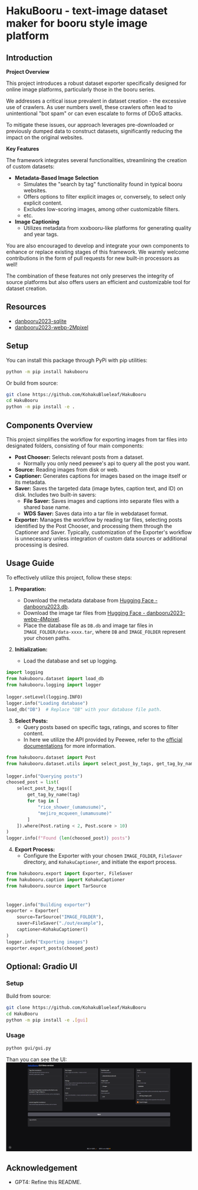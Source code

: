 # HakuBooru - text-image dataset maker for booru style image platform

## Introduction

**Project Overview**

This project introduces a robust dataset exporter specifically designed for online image platforms, particularly those in the booru series.

We addresses a critical issue prevalent in dataset creation - the excessive use of crawlers. As user numbers swell, these crawlers often lead to unintentional "bot spam" or can even escalate to forms of DDoS attacks.

To mitigate these issues, our approach leverages pre-downloaded or previously dumped data to construct datasets, significantly reducing the impact on the original websites.

**Key Features**

The framework integrates several functionalities, streamlining the creation of custom datasets:

* **Metadata-Based Image Selection**
  * Simulates the "search by tag" functionality found in typical booru websites.
  * Offers options to filter explicit images or, conversely, to select only explicit content.
  * Excludes low-scoring images, among other customizable filters.
  * etc.
* **Image Captioning**
  * Utilizes metadata from xxxbooru-like platforms for generating quality and year tags.

You are also encouraged to develop and integrate your own components to enhance or replace existing stages of this framework. We warmly welcome contributions in the form of pull requests for new built-in processors as well!

The combination of these features not only preserves the integrity of source platforms but also offers users an efficient and customizable tool for dataset creation.

## Resources

* [danbooru2023-sqlite](https://huggingface.co/datasets/KBlueLeaf/danbooru2023-sqlite)
* [danbooru2023-webp-2Mpixel](https://huggingface.co/datasets/KBlueLeaf/danbooru2023-webp-2Mpixel)

## Setup

You can install this package through PyPi with pip utilities:

```bash
python -m pip install hakubooru
```

Or build from source:

```bash
git clone https://github.com/KohakuBlueleaf/HakuBooru
cd HakuBooru
python -m pip install -e .
```

## Components Overview

This project simplifies the workflow for exporting images from tar files into designated folders, consisting of four main components:

- **Post Chooser:** Selects relevant posts from a dataset.
  - Normally you only need peewee's api to query all the post you want.
- **Source:** Reading images from disk or web.
- **Captioner:** Generates captions for images based on the image itself or its metadata.
- **Saver:** Saves the targeted data (image bytes, caption text, and ID) on disk. Includes two built-in savers:
  - **File Saver:** Saves images and captions into separate files with a shared base name.
  - **WDS Saver:** Saves data into a tar file in webdataset format.
- **Exporter:** Manages the workflow by reading tar files, selecting posts identified by the Post Chooser, and processing them through the Captioner and Saver. Typically, customization of the Exporter's workflow is unnecessary unless integration of custom data sources or additional processing is desired.

## Usage Guide

To effectively utilize this project, follow these steps:

1. **Preparation:**

   - Download the metadata database from [Hugging Face - danbooru2023.db](https://huggingface.co/datasets/KBlueLeaf/danbooru2023-metadata-database/blob/main/danbooru2023.db).
   - Download the image tar files from [Hugging Face - danbooru2023-webp-4Mpixel](https://huggingface.co/datasets/KBlueLeaf/danbooru2023-webp-4Mpixel).
   - Place the database file as `DB.db` and image tar files in `IMAGE_FOLDER/data-xxxx.tar`, where `DB` and `IMAGE_FOLDER` represent your chosen paths.
2. **Initialization:**

   - Load the database and set up logging.

```python
import logging
from hakubooru.dataset import load_db
from hakubooru.logging import logger

logger.setLevel(logging.INFO)
logger.info("Loading database")
load_db("DB")  # Replace "DB" with your database file path.
```

3. **Select Posts:**
   - Query posts based on specific tags, ratings, and scores to filter content.
   - In here we utilize the API provided by Peewee, refer to the [official documentations](https://docs.peewee-orm.com/en/latest/peewee/querying.html#selecting-multiple-records) for more information.

```python
from hakubooru.dataset import Post
from hakubooru.dataset.utils import select_post_by_tags, get_tag_by_name

logger.info("Querying posts")
choosed_post = list(
    select_post_by_tags([
        get_tag_by_name(tag) 
        for tag in [
            "rice_shower_(umamusume)", 
            "mejiro_mcqueen_(umamusume)"
        ]
    ]).where(Post.rating < 2, Post.score > 10)
)
logger.info(f"Found {len(choosed_post)} posts")
```

4. **Export Process:**
   - Configure the Exporter with your chosen `IMAGE_FOLDER`, `FileSaver` directory, and `KohakuCaptioner`, and initiate the export process.

```python
from hakubooru.export import Exporter, FileSaver
from hakubooru.caption import KohakuCaptioner
from hakubooru.source import TarSource


logger.info("Building exporter")
exporter = Exporter(
    source=TarSource("IMAGE_FOLDER"), 
    saver=FileSaver("./out/example"), 
    captioner=KohakuCaptioner()
)
logger.info("Exporting images")
exporter.export_posts(choosed_post)
```

## Optional: Gradio UI

### Setup

Build from source:

```bash
git clone https://github.com/KohakuBlueleaf/HakuBooru
cd HakuBooru
python -m pip install -e .[gui]
```

### Usage
```bash
python gui/gui.py
```

Than you can see the UI:
![image](UI.png)

## Acknowledgement

* GPT4: Refine this README.
